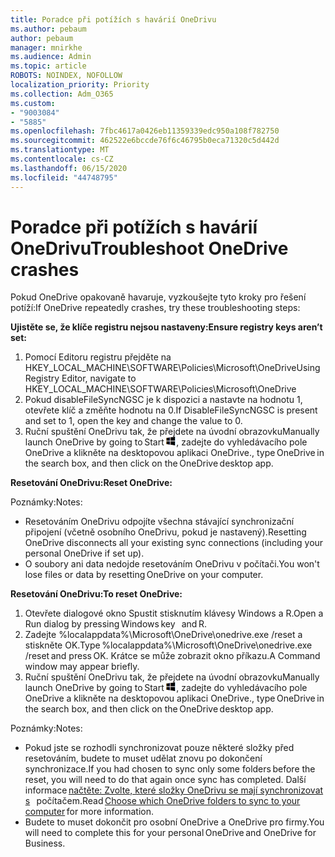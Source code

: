 ```yaml
---
title: Poradce při potížích s havárií OneDrivu
ms.author: pebaum
author: pebaum
manager: mnirkhe
ms.audience: Admin
ms.topic: article
ROBOTS: NOINDEX, NOFOLLOW
localization_priority: Priority
ms.collection: Adm_O365
ms.custom:
- "9003084"
- "5885"
ms.openlocfilehash: 7fbc4617a0426eb11359339edc950a108f782750
ms.sourcegitcommit: 462522e6bccde76f6c46795b0eca71320c5d442d
ms.translationtype: MT
ms.contentlocale: cs-CZ
ms.lasthandoff: 06/15/2020
ms.locfileid: "44748795"
---
```

# <a name="troubleshoot-onedrive-crashes"></a><span data-ttu-id="19b3e-102">Poradce při potížích s havárií OneDrivu</span><span class="sxs-lookup"><span data-stu-id="19b3e-102">Troubleshoot OneDrive crashes</span></span>

<span data-ttu-id="19b3e-103">Pokud OneDrive opakovaně havaruje, vyzkoušejte tyto kroky pro řešení potíží:</span><span class="sxs-lookup"><span data-stu-id="19b3e-103">If OneDrive repeatedly crashes, try these troubleshooting steps:</span></span>

<span data-ttu-id="19b3e-104">**Ujistěte se, že klíče registru nejsou nastaveny:**</span><span class="sxs-lookup"><span data-stu-id="19b3e-104">**Ensure registry keys aren’t set:**</span></span>

1. <span data-ttu-id="19b3e-105">Pomocí Editoru registru přejděte na HKEY_LOCAL_MACHINE\SOFTWARE\Policies\Microsoft\OneDrive</span><span class="sxs-lookup"><span data-stu-id="19b3e-105">Using Registry Editor, navigate to HKEY_LOCAL_MACHINE\SOFTWARE\Policies\Microsoft\OneDrive</span></span>
2. <span data-ttu-id="19b3e-106">Pokud disableFileSyncNGSC je k dispozici a nastavte na hodnotu 1, otevřete klíč a změňte hodnotu na 0.</span><span class="sxs-lookup"><span data-stu-id="19b3e-106">If DisableFileSyncNGSC is present and set to 1, open the key and change the value to 0.</span></span>
3. <span data-ttu-id="19b3e-107">Ruční spuštění OneDrivu tak, že přejdete na úvodní obrazovku</span><span class="sxs-lookup"><span data-stu-id="19b3e-107">Manually launch OneDrive by going to Start</span></span> ![Stisknutí klávesy Windows](data:image/png;base64,iVBORw0KGgoAAAANSUhEUgAAABEAAAAOCAYAAADJ7fe0AAAAAXNSR0IArs4c6QAAAARnQU1BAACxjwv8YQUAAAAJcEhZcwAADsQAAA7EAZUrDhsAAADxSURBVDhPY/wPBAx4wR+Gd6/fM7x9/ZTh9ZuXDGdPnWE4tH0rw/UHDxlaVp9kCDCSYWABKfv35wfD+/cfGV4+fcLw5uVjhlOXzzFsX/qWYebmZAZPWWOGO2DD8ACQS9Y3e4Bcg4Y9/t94fPa/CoY4Aq8/+xik/T8TkEMxGDyGgANWwSqeobvbGSyAADIM3BwCDKXd3QyfoCLoQEGAA0xTxSWjsYMJwLHjkruU4UXSJ4YnT54x3Dh/luHmjfMMmw9wMjCDlRAGBDPgjy8fGT5//8rw9P4Thge3zzNcvXmDYevmfQzXb1xlmH/0ATADyjAAAKdWkD3ZSwNeAAAAAElFTkSuQmCC)<span data-ttu-id="19b3e-109">, zadejte do vyhledávacího pole OneDrive a klikněte na desktopovou aplikaci OneDrive.</span><span class="sxs-lookup"><span data-stu-id="19b3e-109">, type OneDrive in the search box, and then click on the OneDrive desktop app.</span></span>

<span data-ttu-id="19b3e-110">**Resetování OneDrivu:**</span><span class="sxs-lookup"><span data-stu-id="19b3e-110">**Reset OneDrive:**</span></span>

<span data-ttu-id="19b3e-111">Poznámky:</span><span class="sxs-lookup"><span data-stu-id="19b3e-111">Notes:</span></span>

- <span data-ttu-id="19b3e-112">Resetováním OneDrivu odpojíte všechna stávající synchronizační připojení (včetně osobního OneDrivu, pokud je nastavený).</span><span class="sxs-lookup"><span data-stu-id="19b3e-112">Resetting OneDrive disconnects all your existing sync connections (including your personal OneDrive if set up).</span></span>
- <span data-ttu-id="19b3e-113">O soubory ani data nedojde resetováním OneDrivu v počítači.</span><span class="sxs-lookup"><span data-stu-id="19b3e-113">You won't lose files or data by resetting OneDrive on your computer.</span></span>

<span data-ttu-id="19b3e-114">**Resetování OneDrivu:**</span><span class="sxs-lookup"><span data-stu-id="19b3e-114">**To reset OneDrive:**</span></span>

1. <span data-ttu-id="19b3e-115">Otevřete dialogové okno Spustit stisknutím klávesy Windows a R.</span><span class="sxs-lookup"><span data-stu-id="19b3e-115">Open a Run dialog by pressing Windows key    and R.</span></span>
2. <span data-ttu-id="19b3e-116">Zadejte %localappdata%\Microsoft\OneDrive\onedrive.exe /reset a stiskněte OK.</span><span class="sxs-lookup"><span data-stu-id="19b3e-116">Type %localappdata%\Microsoft\OneDrive\onedrive.exe /reset and press OK.</span></span> <span data-ttu-id="19b3e-117">Krátce se může zobrazit okno příkazu.</span><span class="sxs-lookup"><span data-stu-id="19b3e-117">A Command window may appear briefly.</span></span>
3. <span data-ttu-id="19b3e-118">Ruční spuštění OneDrivu tak, že přejdete na úvodní obrazovku</span><span class="sxs-lookup"><span data-stu-id="19b3e-118">Manually launch OneDrive by going to Start</span></span> ![Stisknutí klávesy Windows](data:image/png;base64,iVBORw0KGgoAAAANSUhEUgAAABEAAAAOCAYAAADJ7fe0AAAAAXNSR0IArs4c6QAAAARnQU1BAACxjwv8YQUAAAAJcEhZcwAADsQAAA7EAZUrDhsAAADxSURBVDhPY/wPBAx4wR+Gd6/fM7x9/ZTh9ZuXDGdPnWE4tH0rw/UHDxlaVp9kCDCSYWABKfv35wfD+/cfGV4+fcLw5uVjhlOXzzFsX/qWYebmZAZPWWOGO2DD8ACQS9Y3e4Bcg4Y9/t94fPa/CoY4Aq8/+xik/T8TkEMxGDyGgANWwSqeobvbGSyAADIM3BwCDKXd3QyfoCLoQEGAA0xTxSWjsYMJwLHjkruU4UXSJ4YnT54x3Dh/luHmjfMMmw9wMjCDlRAGBDPgjy8fGT5//8rw9P4Thge3zzNcvXmDYevmfQzXb1xlmH/0ATADyjAAAKdWkD3ZSwNeAAAAAElFTkSuQmCC)<span data-ttu-id="19b3e-120">, zadejte do vyhledávacího pole OneDrive a klikněte na desktopovou aplikaci OneDrive.</span><span class="sxs-lookup"><span data-stu-id="19b3e-120">, type OneDrive in the search box, and then click on the OneDrive desktop app.</span></span>

<span data-ttu-id="19b3e-121">Poznámky:</span><span class="sxs-lookup"><span data-stu-id="19b3e-121">Notes:</span></span>

- <span data-ttu-id="19b3e-122">Pokud jste se rozhodli synchronizovat pouze některé složky před resetováním, budete to muset udělat znovu po dokončení synchronizace.</span><span class="sxs-lookup"><span data-stu-id="19b3e-122">If you had chosen to sync only some folders before the reset, you will need to do that again once sync has completed.</span></span> <span data-ttu-id="19b3e-123">Další informace [načtěte: Zvolte, které složky OneDrivu se mají synchronizovat s](https://support.office.com/article/98b8b011-8b94-419b-aa95-a14ff2415e85)   počítačem.</span><span class="sxs-lookup"><span data-stu-id="19b3e-123">Read [Choose which OneDrive folders to sync to your computer](https://support.office.com/article/98b8b011-8b94-419b-aa95-a14ff2415e85) for more information.</span></span>
- <span data-ttu-id="19b3e-124">Budete to muset dokončit pro osobní OneDrive a OneDrive pro firmy.</span><span class="sxs-lookup"><span data-stu-id="19b3e-124">You will need to complete this for your personal OneDrive and OneDrive for Business.</span></span>